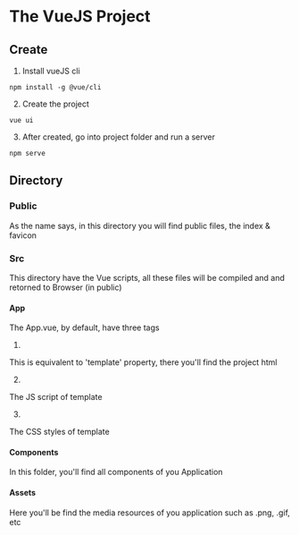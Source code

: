 # The VueJS Project

## Create

1. Install vueJS cli

```
npm install -g @vue/cli
```

2. Create the project

```
vue ui
```

3. After created, go into project folder and run a server

```
npm serve
```

## Directory

### Public

As the name says, in this directory you will find public files, the index & favicon

### Src

This directory have the Vue scripts, all these files will be compiled and and retorned to Browser (in public)

#### App

The App.vue, by default, have three tags

1. <template></template>

This is equivalent to 'template' property, there you'll find the project html

2. <script></script>

The JS script of template

3. <style></style>

The CSS styles of template

#### Components

In this folder, you'll find all components of you Application

#### Assets

Here you'll be find the media resources of you application such as .png, .gif, etc
